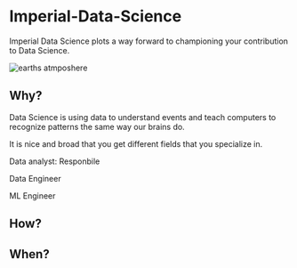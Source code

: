 # Imperial-Data-Science
Imperial Data Science plots a way forward to championing your contribution to Data Science. 


![earths atmposhere](https://images.unsplash.com/photo-1520113412646-04fc68c0bc21?ixlib=rb-0.3.5&ixid=eyJhcHBfaWQiOjEyMDd9&s=d56ec3e30628513fa9b3dc03c68830d5&auto=format&fit=crop&w=1351&q=80)

## Why?
Data Science is using data to understand events and teach computers to recognize patterns the same way our brains do.

It is nice and broad that you get different fields that you specialize in. 

Data analyst: Responbile 

Data Engineer

ML Engineer


## How?

## When?
